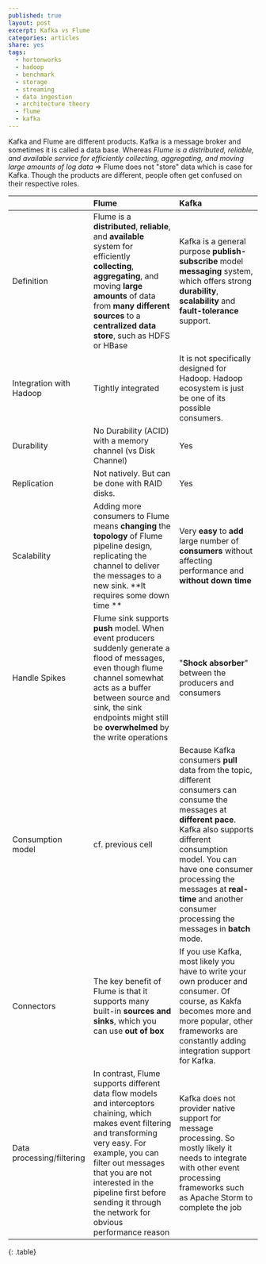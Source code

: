 ```yaml
---
published: true
layout: post
excerpt: Kafka vs Flume
categories: articles
share: yes
tags:
  - hortonworks
  - hadoop
  - benchmark
  - storage
  - streaming
  - data ingestion
  - architecture theory
  - flume
  - kafka
---
```


Kafka  and Flume are different products. Kafka is a message broker and sometimes it is called a data base. Whereas _Flume is a distributed, reliable, and available service for efficiently collecting, aggregating, and moving large amounts of log data_ => Flume does not "store" data which is case for Kafka. Though the products are different, people often get confused on their respective roles.

|  | Flume | Kafka |
|--------|:-------|:--------|
| Definition   | Flume is a **distributed**, **reliable**, and **available** system for efficiently **collecting**, **aggregating**, and moving **large amounts** of data from **many different sources** to a **centralized data store**, such as HDFS or HBase   | Kafka is a general purpose **publish-subscribe** model **messaging** system, which offers strong **durability**, **scalability** and **fault-tolerance** support.   |
| Integration with Hadoop   | Tightly integrated   | It is not specifically designed for Hadoop. Hadoop ecosystem is just be one of its possible consumers.   |
| Durability   | No Durability (ACID) with a memory channel (vs Disk Channel)   | Yes   |
| Replication   | Not natively. But can be done with RAID disks. | Yes   |
| Scalability   | Adding more consumers to Flume means **changing** the **topology** of Flume pipeline design, replicating the channel to deliver the messages to a new sink. **It requires some down time **   | Very **easy** to **add** large number of **consumers** without affecting performance and **without down time**   |
| Handle Spikes   | Flume sink supports **push** model. When event producers suddenly generate a flood of messages, even though flume channel somewhat acts as a buffer between source and sink, the sink endpoints might still be **overwhelmed** by the write operations   | "**Shock absorber**" between the producers and consumers   |
| Consumption model   | cf. previous cell   | Because Kafka consumers **pull** data from the topic, different consumers can consume the messages at **different pace**. Kafka also supports different consumption model. You can have one consumer processing the messages at **real-time** and another consumer processing the messages in **batch** mode.   |
| Connectors   | The key benefit of Flume is that it supports many built-in **sources and sinks**, which you can use **out of box**   | If you use Kafka, most likely you have to write your own producer and consumer. Of course, as Kakfa becomes more and more popular, other frameworks are constantly adding integration support for Kafka.   |
| Data processing/filtering   | In contrast, Flume supports different data flow models and interceptors chaining, which makes event filtering and transforming very easy. For example, you can filter out messages that you are not interested in the pipeline first before sending it through the network for obvious performance reason   | Kafka does not provider native support for message processing. So mostly likely it needs to integrate with other event processing frameworks such as Apache Storm to complete the job   |
{: .table}
